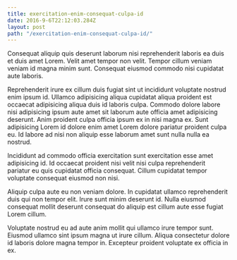 ```yaml
---
title: exercitation-enim-consequat-culpa-id
date: 2016-9-6T22:12:03.284Z
layout: post
path: "/exercitation-enim-consequat-culpa-id/"
---
```


Consequat aliquip quis deserunt laborum nisi reprehenderit laboris ea duis et duis amet Lorem. Velit amet tempor non velit. Tempor cillum veniam veniam id magna minim sunt. Consequat eiusmod commodo nisi cupidatat aute laboris.

Reprehenderit irure ex cillum duis fugiat sint ut incididunt voluptate nostrud enim ipsum id. Ullamco adipisicing aliqua cupidatat aliqua proident est occaecat adipisicing aliqua duis id laboris culpa. Commodo dolore labore nisi adipisicing ipsum aute amet sit laborum aute officia amet adipisicing deserunt. Anim proident culpa officia ipsum ex in nisi magna ex. Sunt adipisicing Lorem id dolore enim amet Lorem dolore pariatur proident culpa eu. Id labore ad nisi non aliquip esse laborum amet sunt nulla nulla ea nostrud.

Incididunt ad commodo officia exercitation sunt exercitation esse amet adipisicing id. Id occaecat proident nisi velit nisi culpa reprehenderit pariatur eu quis cupidatat officia consequat. Cillum cupidatat tempor voluptate consequat eiusmod non nisi.

Aliquip culpa aute eu non veniam dolore. In cupidatat ullamco reprehenderit duis qui non tempor elit. Irure sunt minim deserunt id. Nulla eiusmod consequat mollit deserunt consequat do aliquip est cillum aute esse fugiat Lorem cillum.

Voluptate nostrud eu ad aute anim mollit qui ullamco irure tempor sunt. Eiusmod ullamco sint ipsum magna ut irure cillum. Aliqua consectetur dolore id laboris dolore magna tempor in. Excepteur proident voluptate ex officia in ex.